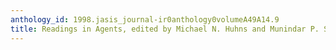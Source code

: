 ```yaml
---
anthology_id: 1998.jasis_journal-ir0anthology0volumeA49A14.9
title: Readings in Agents, edited by Michael N. Huhns and Munindar P. Singh
---
```


